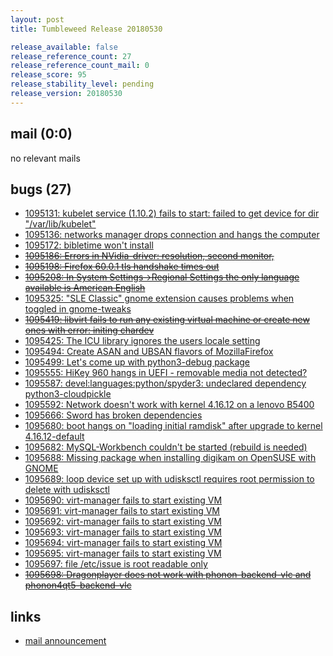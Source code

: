 ```yaml
---
layout: post
title: Tumbleweed Release 20180530

release_available: false
release_reference_count: 27
release_reference_count_mail: 0
release_score: 95
release_stability_level: pending
release_version: 20180530
---
```


## mail (0:0)

no relevant mails

## bugs (27)

<!--more-->

- [1095131: kubelet service (1.10.2) fails to start: failed to get device for dir "/var/lib/kubelet"](https://bugzilla.opensuse.org/show_bug.cgi?id=1095131)
- [1095136: networks manager drops connection and hangs the computer](https://bugzilla.opensuse.org/show_bug.cgi?id=1095136)
- [1095172: bibletime won't install](https://bugzilla.opensuse.org/show_bug.cgi?id=1095172)
- ~~[1095186: Errors in NVidia-driver: resolution, second monitor,](https://bugzilla.opensuse.org/show_bug.cgi?id=1095186)~~
- ~~[1095198: Firefox 60.0.1 tls handshake times out](https://bugzilla.opensuse.org/show_bug.cgi?id=1095198)~~
- ~~[1095208: In System Settings->Regional Settings the only language available is American English](https://bugzilla.opensuse.org/show_bug.cgi?id=1095208)~~
- [1095325: "SLE Classic" gnome extension causes problems when toggled in gnome-tweaks](https://bugzilla.opensuse.org/show_bug.cgi?id=1095325)
- ~~[1095419: libvirt fails to run any existing virtual machine or create new ones with error: initing chardev](https://bugzilla.opensuse.org/show_bug.cgi?id=1095419)~~
- [1095425: The ICU library ignores the users locale setting](https://bugzilla.opensuse.org/show_bug.cgi?id=1095425)
- [1095494: Create ASAN and UBSAN flavors of MozillaFirefox](https://bugzilla.opensuse.org/show_bug.cgi?id=1095494)
- [1095499: Let's come up with python3-debug package](https://bugzilla.opensuse.org/show_bug.cgi?id=1095499)
- [1095555: HiKey 960 hangs in UEFI - removable media not detected?](https://bugzilla.opensuse.org/show_bug.cgi?id=1095555)
- [1095587: devel:languages:python/spyder3: undeclared dependency python3-cloudpickle](https://bugzilla.opensuse.org/show_bug.cgi?id=1095587)
- [1095592: Network doesn't work with kernel 4.16.12 on a lenovo B5400](https://bugzilla.opensuse.org/show_bug.cgi?id=1095592)
- [1095666: Sword has broken dependencies](https://bugzilla.opensuse.org/show_bug.cgi?id=1095666)
- [1095680: boot hangs on "loading initial ramdisk" after upgrade to kernel 4.16.12-default](https://bugzilla.opensuse.org/show_bug.cgi?id=1095680)
- [1095682: MySQL-Workbench couldn't be started (rebuild is needed)](https://bugzilla.opensuse.org/show_bug.cgi?id=1095682)
- [1095688: Missing package when installing digikam on OpenSUSE with GNOME](https://bugzilla.opensuse.org/show_bug.cgi?id=1095688)
- [1095689: loop device set up with udisksctl requires root permission to delete with udisksctl](https://bugzilla.opensuse.org/show_bug.cgi?id=1095689)
- [1095690: virt-manager fails to start existing VM](https://bugzilla.opensuse.org/show_bug.cgi?id=1095690)
- [1095691: virt-manager fails to start existing VM](https://bugzilla.opensuse.org/show_bug.cgi?id=1095691)
- [1095692: virt-manager fails to start existing VM](https://bugzilla.opensuse.org/show_bug.cgi?id=1095692)
- [1095693: virt-manager fails to start existing VM](https://bugzilla.opensuse.org/show_bug.cgi?id=1095693)
- [1095694: virt-manager fails to start existing VM](https://bugzilla.opensuse.org/show_bug.cgi?id=1095694)
- [1095695: virt-manager fails to start existing VM](https://bugzilla.opensuse.org/show_bug.cgi?id=1095695)
- [1095697: file /etc/issue is root readable only](https://bugzilla.opensuse.org/show_bug.cgi?id=1095697)
- ~~[1095698: Dragonplayer does not work with phonon-backend-vlc and phonon4qt5-backend-vlc](https://bugzilla.opensuse.org/show_bug.cgi?id=1095698)~~



## links

- [mail announcement](https://lists.opensuse.org/opensuse-factory/2018-05/msg00535.html)
